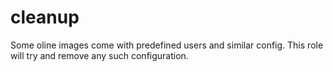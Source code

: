 # cleanup

Some oline images come with predefined users and similar config. This role will try
and remove any such configuration.  

